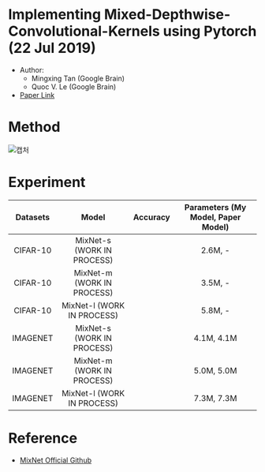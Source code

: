 # Implementing Mixed-Depthwise-Convolutional-Kernels using Pytorch (22 Jul 2019)
- Author:
  - Mingxing Tan (Google Brain)
  - Quoc V. Le (Google Brain)
- [Paper Link](https://arxiv.org/abs/1907.09595?context=cs.LG)

# Method
![캡처](https://user-images.githubusercontent.com/22078438/62100515-fbdabe00-b2cc-11e9-950d-e02da609f60b.PNG)

# Experiment

| Datasets | Model | Accuracy | Parameters (My Model, Paper Model)
| :---: | :---: | :---: | :---: |
CIFAR-10 | MixNet-s (WORK IN PROCESS) | | 2.6M, -
CIFAR-10 | MixNet-m (WORK IN PROCESS) | | 3.5M, -
CIFAR-10 | MixNet-l (WORK IN PROCESS) | | 5.8M, -
IMAGENET | MixNet-s (WORK IN PROCESS) | | 4.1M, 4.1M
IMAGENET | MixNet-m (WORK IN PROCESS) | | 5.0M, 5.0M
IMAGENET | MixNet-l (WORK IN PROCESS) | | 7.3M, 7.3M

# Reference
- [MixNet Official Github](https://github.com/tensorflow/tpu/blob/master/models/official/mnasnet/mixnet/README.md)
